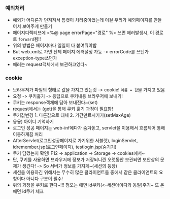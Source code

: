 ### 예외처리
- 예외가 어디론가 던져져서 톰캣이 처리중이었는데 이걸 우리가 예외페이지를 만들어서 보여주게 만들기
- 페이지디렉티브에 <%@ page errorPage="경로" %> 쓰면 에러발생시, 이 경로로 `forward`됨!!
- 위의 방법은 페이지마다 일일이 다 붙여줘야함
- But web.xml로 가면 전체 페이지 에러설정 가능 -> errorCode를 쓰던가 exception-type쓰던가
- 에러는 request객체에서 보관하고있다~

### cookie
- 브라우저가 파일의 형태로 값을 가지고 있는것 -> cookie! `이름 = 값`을 가지고 있음
- 요청 -> 쿠키훑기 -> 응답으로 쿠키내용 브라우저에 보내기!
- 쿠키는 response객체에 담아 보내진다~(set)
- request에서는 (get)을 통해 쿠키 훑기 과정이 필요함!
- 쿠키값변경 1. 다른값으로 대체 2. 기간만료시키기(setMaxAge)
- 응용) 아이디 기억하기
- 로그인 성공 페이지는 web-inf에다가 숨겨놓고, servlet을 이용해서 흐름제어 통해 이동하게끔 처리
- AfterServlet(로그인성공페이지로 가기위한 서블렛), loginServlet, idremember.jsp(로그인페이지), testlogin.jsp(숨기기)
- 쿠키 담겼는지 확인! F12 -> application -> Storage -> cookies에서~
- 단, 쿠키를 사용하면 브라우저에 정보가 저장되니깐 오랫동안 보관되면 보안상의 문제가 생긴다! -> So 서버가 정보를 가지게~(세션의 등장)
- 세션을 이용하긴 위해서는 무수히 많은 클라이언트들 중에서 같은 클라이언트의 요청이다 아니다 구분이 필수!
- 위의 과정을 쿠키로 한다~!!! 첨오는 애면 id쿠키(<-세션아이디와 동일)주기~ 또 온애면 id쿠키 체크
